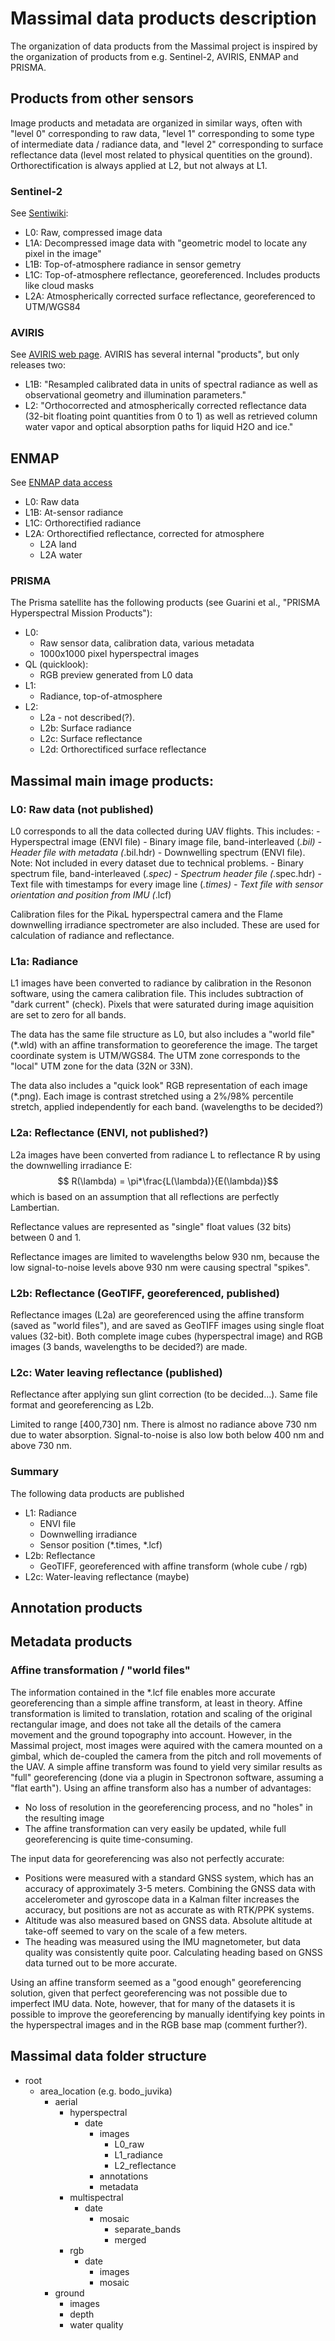 # Massimal data products description

The organization of data products from the Massimal project is inspired by the organization of products from e.g. Sentinel-2, AVIRIS, ENMAP and PRISMA. 

## Products from other sensors
Image products and metadata are organized in similar ways, often with "level 0" corresponding to raw data, "level 1" corresponding to some type of intermediate data / radiance data, and "level 2" corresponding to surface reflectance data (level most related to physical quentities on the ground). Orthorectification is always applied at L2, but not always at L1.  

### Sentinel-2
See [Sentiwiki](https://sentiwiki.copernicus.eu/web/s2-products):
- L0: Raw, compressed image data
- L1A: Decompressed image data with "geometric model to locate any pixel in the image"
- L1B: Top-of-atmosphere radiance in sensor gemetry
- L1C: Top-of-atmosphere reflectance, georeferenced. Includes products like cloud masks 
- L2A: Atmospherically corrected surface reflectance, georeferenced to UTM/WGS84

### AVIRIS
See [AVIRIS web page](https://avirisng.jpl.nasa.gov/ang_data_pipeline.html). AVIRIS has several internal "products", but only releases two:
- L1B: "Resampled calibrated data in units of spectral radiance as well as observational geometry and illumination parameters."
- L2: "Orthocorrected and atmospherically corrected reflectance data (32-bit floating point quantities from 0 to 1) as well as retrieved column water vapor and optical absorption paths for liquid H2O and ice."

## ENMAP
See [ENMAP data access](https://www.enmap.org/data_access/)
- L0: Raw data
- L1B: At-sensor radiance
- L1C: Orthorectified radiance
- L2A: Orthorectified reflectance, corrected for atmosphere
    - L2A land
    - L2A water

### PRISMA
The Prisma satellite has the following products (see Guarini et al., "PRISMA Hyperspectral Mission Products"):
- L0: 
    - Raw sensor data, calibration data, various metadata
    - 1000x1000 pixel hyperspectral images 
- QL (quicklook):
    - RGB preview generated from L0 data
- L1:
    - Radiance, top-of-atmosphere
- L2:
    - L2a - not described(?).
    - L2b: Surface radiance
    - L2c: Surface reflectance
    - L2d: Orthorectificed surface reflectance


## Massimal main image products:

### L0: Raw data (not published)
L0 corresponds to all the data collected during UAV flights. This includes:
    - Hyperspectral image (ENVI file)
        - Binary image file, band-interleaved (*.bil)
        - Header file with metadata (*.bil.hdr)
    - Downwelling spectrum (ENVI file). Note: Not included in every dataset due to technical problems.
        - Binary spectrum file, band-interleaved (*.spec)
        - Spectrum header file (*.spec.hdr)
    - Text file with timestamps for every image line (*.times)
    - Text file with sensor orientation and position from IMU (*.lcf)

Calibration files for the PikaL hyperspectral camera and the Flame downwelling irradiance spectrometer are also included. These are used for calculation of radiance and reflectance.

### L1a: Radiance
L1 images have been converted to radiance by calibration in the Resonon software, using the camera calibration file. This includes subtraction of "dark current" (check). Pixels that were saturated during image aquisition are set to zero for all bands. 

The data has the same file structure as L0, but also includes a "world file" (*.wld) with an affine transformation to georeference the image. The target coordinate system is UTM/WGS84. The UTM zone corresponds to the "local" UTM zone for the data (32N or 33N). 

The data also includes a "quick look" RGB representation of each image (*.png). Each image is contrast stretched using a 2%/98% percentile stretch, applied independently for each band. (wavelengths to be decided?)


### L2a: Reflectance (ENVI, not published?)
L2a images have been converted from radiance L to reflectance R by using the downwelling irradiance E:
    $$ R(\lambda) = \pi*\frac{L(\lambda)}{E(\lambda)}$$
which is based on an assumption that all reflections are perfectly Lambertian.  

Reflectance values are represented as "single" float values (32 bits) between 0 and 1. 

Reflectance images are limited to wavelengths below 930 nm, because the low signal-to-noise levels above 930 nm were causing spectral "spikes". 

### L2b: Reflectance (GeoTIFF, georeferenced, published)
Reflectance images (L2a) are georeferenced using the affine transform (saved as "world files"), and are saved as GeoTIFF images using single float values (32-bit). Both complete image cubes (hyperspectral image) and RGB images (3 bands, wavelengths to be decided?) are made.

### L2c: Water leaving reflectance (published)
Reflectance after applying sun glint correction (to be decided...). Same file format and georeferencing as L2b.

Limited to range [400,730] nm. There is almost no radiance above 730 nm due to water absorption. Signal-to-noise is also low both below 400 nm and above 730 nm. 


### Summary
The following data products are published
- L1: Radiance
    - ENVI file
    - Downwelling irradiance
    - Sensor position (*.times, *.lcf)
- L2b: Reflectance
    - GeoTIFF, georeferenced with affine transform (whole cube / rgb)
- L2c: Water-leaving reflectance (maybe)

## Annotation products

## Metadata products
### Affine transformation / "world files"
The information contained in the *.lcf file enables more accurate georeferencing than a simple affine transform, at least in theory. Affine transformation is limited to translation, rotation and scaling of the original rectangular image, and does not take all the details of the camera movement and the ground topography into account. However, in the Massimal project, most images were aquired with the camera mounted on a gimbal, which de-coupled the camera from the pitch and roll movements of the UAV. A simple affine transform was found to yield very similar results as "full" georeferencing (done via a plugin in Spectronon software, assuming a "flat earth"). Using an affine transform also has a number of advantages:
- No loss of resolution in the georeferencing process, and no "holes" in the resulting image
- The affine transformation can very easily be updated, while full georeferencing is quite time-consuming.

The input data for georeferencing was also not perfectly accurate:
- Positions were measured with a standard GNSS system, which has an accuracy of approximately 3-5 meters. Combining the GNSS data with accelerometer and gyroscope data in a Kalman filter increases the accuracy, but positions are not as accurate as with RTK/PPK systems.
- Altitude was also measured based on GNSS data. Absolute altitude at take-off seemed to vary on the scale of a few meters. 
- The heading was measured using the IMU magnetometer, but data quality was consistently quite poor. Calculating heading based on GNSS data turned out to be more accurate.  

Using an affine transform seemed as a "good enough" georeferencing solution, given that perfect georeferencing was not possible due to imperfect IMU data. Note, however, that for many of the datasets it is possible to improve the georeferencing by manually identifying key points in the hyperspectral images and in the RGB base map (comment further?). 


## Massimal data folder structure

- root
    - area_location (e.g. bodo_juvika)
        - aerial
            - hyperspectral
                - date
                    - images
                        - L0_raw
                        - L1_radiance
                        - L2_reflectance
                    - annotations
                    - metadata
            - multispectral
                - date
                    - mosaic
                        - separate_bands
                        - merged
            - rgb
                - date
                    - images
                    - mosaic
        - ground
            - images
            - depth
            - water quality 
